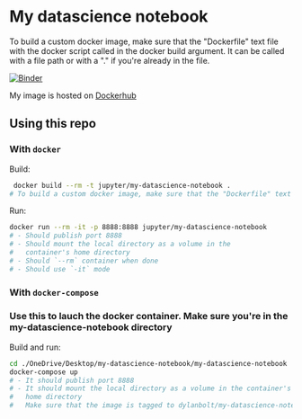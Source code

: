 
# My datascience notebook

To build a custom docker image, make sure that the "Dockerfile" text file with the docker script called in the docker build argument. It can be called with a file path or with a "." if you're already in the file.

[![Binder](https://mybinder.org/badge_logo.svg)](https://mybinder.org/v2/gh/DylanBolt/my-datascience-notebook/HEAD)

My image is hosted on [Dockerhub](https://hub.docker.com/repository/docker/dylanbolt/my-datascience-notebook)

## Using this repo
### With `docker`
Build:

```bash
 docker build --rm -t jupyter/my-datascience-notebook .
# To build a custom docker image, make sure that the "Dockerfile" text file with the docker script called in the docker build argument. It can be called with a file path or with a "." if you're already in the file.
```

Run:

```bash
docker run --rm -it -p 8888:8888 jupyter/my-datascience-notebook
# - Should publish port 8888
# - Should mount the local directory as a volume in the
#   container's home directory
# - Should `--rm` container when done
# - Should use `-it` mode
```

### With `docker-compose`

### Use this to lauch the docker container. Make sure you're in the my-datascience-notebook directory

Build and run:

```bash
cd ./OneDrive/Desktop/my-datascience-notebook/my-datascience-notebook
docker-compose up
# - It should publish port 8888
# - It should mount the local directory as a volume in the container's
#   home directory
#   Make sure that the image is tagged to dylanbolt/my-datascience-notebook. Under build simply put "." so that it looks in the local directory.
```
